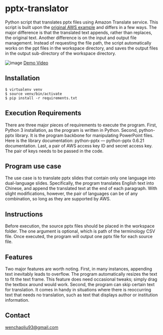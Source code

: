 # pptx-translator

Python script that translates pptx files using Amazon Translate service. This script is built upon the [original AWS example](https://github.com/aws-samples/pptx-translator) and differs in a few ways. The major difference is that the translated text appends, rather than replaces, the original text. Another difference is on the input and output file management. Instead of requesting the file path, the script automatically works on the ppt files in the workspace directory, and saves the output files in the output sub-directory of the workspace directory.

![image](https://github.com/wenchaoliu-93/pptx-translator-bilingual/assets/121582343/afeb667d-4d71-4630-8550-82d42799af21)
[Demo Video](https://github.com/aws-samples/pptx-translator)

## Installation

```
$ virtualenv venv
$ source venv/bin/activate
$ pip install -r requirements.txt
```

## Execution Requirements 

There are three major pieces of requirements to execute the program. First, Python 3 installation, as the program is written in Python. Second, python-pptx library. It is the program backbone for manipulating PowerPoint files. Here is the library documentation: python-pptx — python-pptx 0.6.21 documentation. Last, a pair of AWS access key ID and secret access key. The pair of keys needs to be passed in the code. 

## Program use case 

The use case is to translate pptx slides that contain only one language into dual-language slides. Specifically, the program translates English text into Chinese, and append the translated text at the end of each paragraph. With slight modifications, however, the pair of languages can be of any combination, so long as they are supported by AWS.  

## Instructions 

Before execution, the source pptx files should be placed in the workspace folder. The one argument is optional, which is path of the terminology CSV file.  Once executed, the program will output one pptx file for each source file. 

## Features 

Two major features are worth noting. First, in many instances, appending text inevitably leads to overflow. The program automatically resizes the text to fit the text frame. This feature does need occasional tweaks; simply drag the textbox around would work. Second, the program can skip certain text for translation. It comes in handy in situations where there is reoccurring text that needs no translation, such as text that displays author or institution information. 

## Contact

wenchaoliu93@gmail.com
